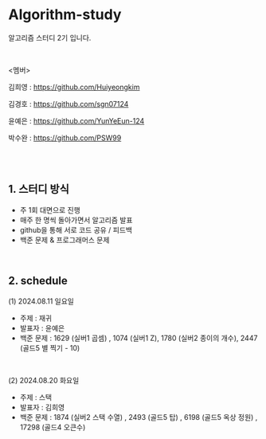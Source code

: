 # Algorithm-study
알고리즘 스터디 2기 입니다.

<br>


<멤버>


김희영 : https://github.com/Huiyeongkim

김경호 : https://github.com/sgn07124

윤예은 : https://github.com/YunYeEun-124

박수완 : https://github.com/PSW99

<br>
<br>


## 1. 스터디 방식
- 주 1회 대면으로 진행
- 매주 한 명씩 돌아가면서 알고리즘 발표
- github을 통해 서로 코드 공유 / 피드백
- 백준 문제 & 프로그래머스 문제

<br>

## 2. schedule

(1) 2024.08.11 일요일
- 주제 : 재귀
- 발표자 : 윤예은
- 백준 문제 :
  1629 (실버1 곱셈) , 1074 (실버1 Z), 1780 (실버2 종이의 개수), 2447 (골드5 별 찍기 - 10)

<br>

(2) 2024.08.20 화요일
- 주제 : 스택
- 발표자 : 김희영
- 백준 문제 :
 1874 (실버2 스택 수열) , 2493 (골드5 탑) , 6198 (골드5 옥상 정원) , 17298 (골드4 오큰수)
  
<br>



